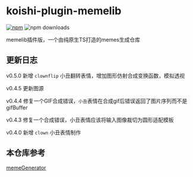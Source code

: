 # koishi-plugin-memelib

[![npm](https://img.shields.io/npm/v/@quanhuzeyu/koishi-plugin-memelib?style=flat-square)](https://www.npmjs.com/package/@quanhuzeyu/koishi-plugin-memelib)
![npm downloads](https://img.shields.io/npm/dm/@quanhuzeyu/koishi-plugin-memelib)

memelib插件版，一个由纯原生TS打造的memes生成仓库

## 更新日志

v0.5.0 新增 `clownflip` 小丑翻转表情，增加图形仿射合成变换函数，模拟透视

v0.4.5 更新图源

v0.4.4 修复一个GIF合成错误，`小丑`表情在合成gif后错误返回了图片序列而不是gifBuffer

v0.4.3 修复一个合成错误，小丑表情应该将输入图像裁切为圆形适配模板

v0.4.0 新增 `clown` 小丑表情制作

## 本仓库参考

[memeGenerator](https://github.com/MeetWq/meme-generator)
